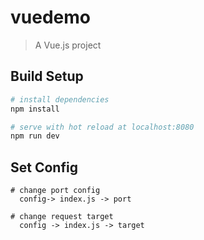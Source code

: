 # vuedemo

> A Vue.js project

## Build Setup

``` bash
# install dependencies
npm install

# serve with hot reload at localhost:8080
npm run dev

```

## Set Config

``` set by self
# change port config
  config-> index.js -> port

# change request target
  config -> index.js -> target

```

